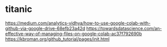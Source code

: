 # titanic
https://medium.com/analytics-vidhya/how-to-use-google-colab-with-github-via-google-drive-68efb23a42d
https://towardsdatascience.com/an-effective-way-of-managing-files-on-google-colab-ac37f792690b
https://kbroman.org/github_tutorial/pages/init.html
